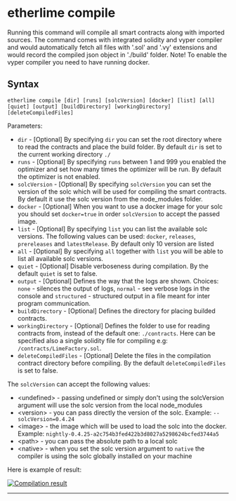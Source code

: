 # etherlime compile

Running this command will compile all smart contracts along with
imported sources. The command comes with integrated solidity and vyper
compiler and would automatically fetch all files with '.sol' and '.vy'
extensions and would record the compiled json object in './build'
folder. Note\! To enable the vyper compiler you need to have running
docker.

## Syntax

    etherlime compile [dir] [runs] [solcVersion] [docker] [list] [all]
    [quiet] [output] [buildDirectory] [workingDirectory] [deleteCompiledFiles]

Parameters:

  - `dir` - \[Optional\] By specifying `dir` you can set the root
    directory where to read the contracts and place the build folder. By
    default `dir` is set to the current working directory `./`
  - `runs` - \[Optional\] By specifying `runs` between 1 and 999 you
    enabled the optimizer and set how many times the optimizer will be
    run. By default the optimizer is not enabled.
  - `solcVersion` - \[Optional\] By specifying `solcVersion` you can set
    the version of the solc which will be used for compiling the smart
    contracts. By default it use the solc version from the node\_modules
    folder.
  - `docker` - \[Optional\] When you want to use a docker image for your
    solc you should set `docker=true` in order `solcVersion` to accept
    the passed image.
  - `list` - \[Optional\] By specifying `list` you can list the
    available solc versions. The following values can be used: `docker`,
    `releases`, `prereleases` and `latestRelease`. By default only 10
    version are listed
  - `all` - \[Optional\] By specifying `all` together with `list` you
    will be able to list all available solc versions.
  - `quiet` - \[Optional\] Disable verboseness during compilation. By
    the default `quiet` is set to false.
  - `output` - \[Optional\] Defines the way that the logs are shown.
    Choices: `none` - silences the output of logs, `normal` - see
    verbose logs in the console and `structured` - structured output in
    a file meant for inter program communication.
  - `buildDirectory` - \[Optional\] Defines the directory for placing
    builded contracts.
  - `workingDirectory` - \[Optional\] Defines the folder to use for
    reading contracts from, instead of the default one: `./contracts`.
    Here can be specified also a single solidity file for compiling e.g:
    `/contracts/LimeFactory.sol`.
  - `deleteCompiledFiles` - \[Optional\] Delete the files in the
    compilation contract directory before compiling. By the default
    `deleteCompiledFiles` is set to false.

The `solcVersion` can accept the following values:

  - \<undefined\> - passing undefined or simply don't using the
    solcVersion argument will use the solc version from the local
    node\_modules
  - \<version\> - you can pass directly the version of the solc.
    Example: `--solcVersion=0.4.24`
  - \<image\> - the image which will be used to load the solc into the
    docker. Example:
    `nightly-0.4.25-a2c754b3fed422b3d8027a5298624bcfed3744a5`
  - \<path\> - you can pass the absolute path to a local solc
  - \<native\> - when you set the solc version argument to `native` the
    compiler is using the solc globally installed on your machine

Here is example of result:

[![Compilation
result](../_docs_static/CompilationResult.png)](../_images/CompilationResult.png)

-----